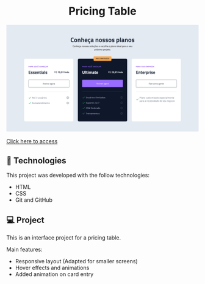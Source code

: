 <h1 align="center"> Pricing Table </h1>

![preview](./.github/preview.png)

[Click here to access](https://remng.github.io/pricing-table/)

## 🚀 Technologies

This project was developed with the follow technologies:

- HTML
- CSS
- Git and GitHub

## 💻 Project

This is an interface project for a pricing table.<br>

Main features:

- Responsive layout (Adapted for smaller screens)
- Hover effects and animations
- Added animation on card entry
